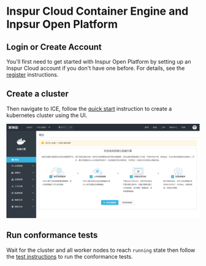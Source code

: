 # Inspur Cloud Container Engine and Inpsur Open Platform

## Login or Create Account 

You'll first need to get started with Inspur Open Platform by setting up
an Inspur Cloud account if you don't have one before. For details, see the
[register](https://console1.cloud.inspur.com/document/account/1-registered.html)
instructions.

## Create a cluster

Then navigate to ICE, follow the [quick start](https://console1.cloud.inspur.com/document/cks/2-quickstart.html) instruction to create a kubernetes cluster using the UI.

![cluster](inspur-cks.png)

## Run conformance tests

Wait for the cluster and all worker nodes to reach `running` state then follow the
[test instructions](https://github.com/cncf/k8s-conformance/blob/master/instructions.md#running)
to run the conformance tests.

